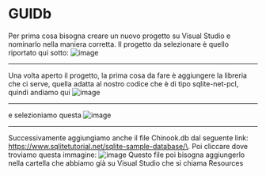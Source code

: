 # GUIDb

Per prima cosa bisogna creare un nuovo progetto su Visual Studio e nominarlo nella maniera corretta.
Il progetto da selezionare è quello riportato qui sotto:
![image](https://github.com/Tuminho1/GUIDb/assets/116791499/65e354a4-0d84-47c3-b74f-cb4a0f82bfe2)
__________________________________________________________________________________________________
Una volta aperto il progetto, la prima cosa da fare è aggiungere la libreria che ci serve, quella adatta al nostro codice che è di tipo sqlite-net-pcl, quindi andiamo qui
![image](https://github.com/Tuminho1/GUIDb/assets/116791499/e9a3d226-092f-455e-986f-0f14ec75d176)
__________________________________________________________________________________________________
e selezioniamo questa
![image](https://github.com/Tuminho1/GUIDb/assets/116791499/f34bf294-bcb4-4833-8fe3-baecb642a147)
__________________________________________________________________________________________________
Successivamente aggiungiamo anche il file Chinook.db dal seguente link: https://www.sqlitetutorial.net/sqlite-sample-database/\.
Poi cliccare dove troviamo questa immagine:
![image](https://github.com/Tuminho1/GUIDb/assets/116791499/1cc22b60-3905-436f-a225-b17b589558a1)
Questo file poi bisogna aggiungerlo nella cartella che abbiamo già su Visual Studio che si chiama Resources
